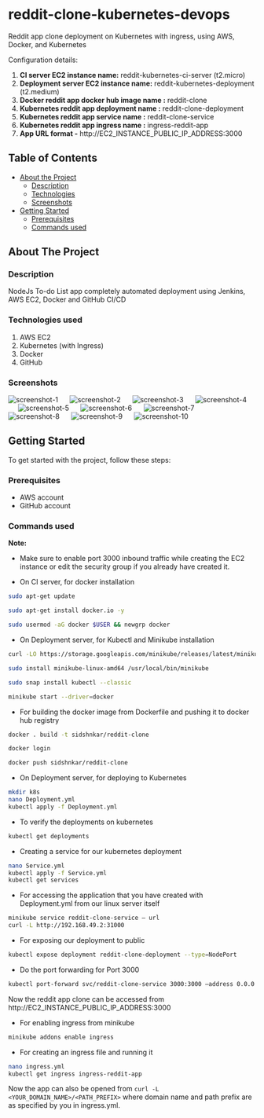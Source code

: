 # reddit-clone-kubernetes-devops
Reddit app clone deployment on Kubernetes with ingress, using AWS, Docker, and Kubernetes

Configuration details: 
1. **CI server EC2 instance name:** reddit-kubernetes-ci-server (t2.micro)
2. **Deployment server EC2 instance name:**  reddit-kubernetes-deployment (t2.medium)
3. **Docker reddit app docker hub image name :** reddit-clone
4. **Kubernetes reddit app deployment name :** reddit-clone-deployment
5. **Kubernetes reddit app service name :** reddit-clone-service
6. **Kubernetes reddit app ingress name :** ingress-reddit-app
7. **App URL format -** http://EC2_INSTANCE_PUBLIC_IP_ADDRESS:3000


<!-- TABLE OF CONTENTS -->
## Table of Contents

* [About the Project](#about-the-project)
  * [Description](#description)
  * [Technologies](#technologies-used)
  * [Screenshots](#screenshots)
* [Getting Started](#getting-started)
  * [Prerequisites](#prerequisites)
  * [Commands used](#commands-used)


<!-- ABOUT THE PROJECT -->
## About The Project

### Description
NodeJs To-do List app completely automated deployment using Jenkins, AWS EC2, Docker and GitHub CI/CD

### Technologies used
1. AWS EC2
2. Kubernetes (with Ingress)
3. Docker
4. GitHub


### Screenshots

![screenshot-1](pics/p1.png)
&nbsp;&nbsp;&nbsp;&nbsp;
![screenshot-2](pics/p2.png)
&nbsp;&nbsp;&nbsp;&nbsp;
![screenshot-3](pics/p3.png)
&nbsp;&nbsp;&nbsp;&nbsp;
![screenshot-4](pics/p4.png)
&nbsp;&nbsp;&nbsp;&nbsp;
![screenshot-5](pics/p5.png)
&nbsp;&nbsp;&nbsp;&nbsp;
![screenshot-6](pics/p6_service.png)
&nbsp;&nbsp;&nbsp;&nbsp;
![screenshot-7](pics/p7_expose_port.png)
&nbsp;&nbsp;&nbsp;&nbsp;
![screenshot-8](pics/final_redit.jpg)
&nbsp;&nbsp;&nbsp;&nbsp;
![screenshot-9](pics/p8_ingress_start.png)
&nbsp;&nbsp;&nbsp;&nbsp;
![screenshot-10](pics/p9_ingress_working.png)
&nbsp;&nbsp;&nbsp;&nbsp;
<!-- GETTING STARTED -->
## Getting Started

To get started with the project, follow these steps:

### Prerequisites

* AWS account
* GitHub account

### Commands used

**Note:** 
* Make sure to enable port 3000 inbound traffic while creating the EC2 instance or edit the security group if you already have created it.

* On CI server, for docker installation

```sh
sudo apt-get update
```
```sh
sudo apt-get install docker.io -y
```
```sh
sudo usermod -aG docker $USER && newgrp docker
```

* On Deployment server, for Kubectl and Minikube installation

```sh
curl -LO https://storage.googleapis.com/minikube/releases/latest/minikube-linux-amd64
```
```sh
sudo install minikube-linux-amd64 /usr/local/bin/minikube 
```
```sh
sudo snap install kubectl --classic
```
```sh
minikube start --driver=docker
```

* For building the docker image from Dockerfile and pushing it to docker hub registry
```sh
docker . build -t sidshnkar/reddit-clone
```
```sh
docker login
```
```sh
docker push sidshnkar/reddit-clone
```

* On Deployment server, for deploying to Kubernetes

```sh
mkdir k8s
nano Deployment.yml
kubectl apply -f Deployment.yml
```

* To verify the deployments on kubernetes
```sh
kubectl get deployments
```

* Creating a service for our kubernetes deployment
```sh
nano Service.yml
kubectl apply -f Service.yml
kubectl get services
```

* For accessing the application that you have created with Deployment.yml from our linux server itself
```sh
minikube service reddit-clone-service — url
curl -L http://192.168.49.2:31000
```

* For exposing our deployment to public
```sh
kubectl expose deployment reddit-clone-deployment --type=NodePort
```
* Do the port forwarding for Port 3000
```sh
kubectl port-forward svc/reddit-clone-service 3000:3000 –address 0.0.0.0 &
```

Now the reddit app clone can be accessed from http://EC2_INSTANCE_PUBLIC_IP_ADDRESS:3000

* For enabling ingress from minikube
```sh
minikube addons enable ingress
```
* For creating an ingress file and running it
```sh
nano ingress.yml
kubectl get ingress ingress-reddit-app
```
Now the app can also be opened from ``` curl -L <YOUR_DOMAIN_NAME>/<PATH_PREFIX> ``` where domain name and path prefix are as specified by
you in ingress.yml.
